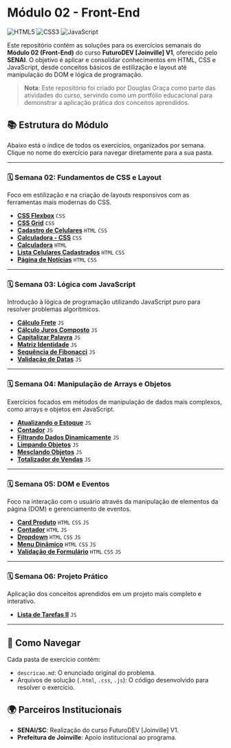 # Módulo 02 - Front-End

![HTML5](https://img.shields.io/badge/HTML5-E34F26?style=for-the-badge&logo=html5&logoColor=white)
![CSS3](https://img.shields.io/badge/CSS3-1572B6?style=for-the-badge&logo=css3&logoColor=white)
![JavaScript](https://img.shields.io/badge/JavaScript-F7DF1E?style=for-the-badge&logo=javascript&logoColor=black)

Este repositório contém as soluções para os exercícios semanais do **Módulo 02 (Front-End)** do curso **FuturoDEV [Joinville] V1**, oferecido pelo **SENAI**. O objetivo é aplicar e consolidar conhecimentos em HTML, CSS e JavaScript, desde conceitos básicos de estilização e layout até manipulação do DOM e lógica de programação.

> **Nota**: Este repositório foi criado por Douglas Graça como parte das atividades do curso, servindo como um portfólio educacional para demonstrar a aplicação prática dos conceitos aprendidos.


## 📚 Estrutura do Módulo

Abaixo está o índice de todos os exercícios, organizados por semana. Clique no nome do exercício para navegar diretamente para a sua pasta.

---

### 🗓️ Semana 02: Fundamentos de CSS e Layout

Foco em estilização e na criação de layouts responsivos com as ferramentas mais modernas do CSS.

-   **[CSS Flexbox](./M02S02/CSS%20Flexbox/)** `CSS`
-   **[CSS Grid](./M02S02/CSS%20Grid/)** `CSS`
-   **[Cadastro de Celulares](./M02S02/Cadastro%20de%20Celulares/)** `HTML` `CSS`
-   **[Calculadora - CSS](./M02S02/Calculadora%20-%20CSS/)** `CSS`
-   **[Calculadora](./M02S02/Calculadora/)** `HTML`
-   **[Lista Celulares Cadastrados](./M02S02/Lista%20Celulares%20Cadastrados/)** `HTML` `CSS`
-   **[Página de Notícias](./M02S02/Pagina%20de%20Notícias/)** `HTML` `CSS`

---

### 🗓️ Semana 03: Lógica com JavaScript

Introdução à lógica de programação utilizando JavaScript puro para resolver problemas algorítmicos.

-   **[Cálculo Frete](./M02S03/Calculo%20Frete/)** `JS`
-   **[Cálculo Juros Composto](./M02S03/Calculo%20Juros%20Composto/)** `JS`
-   **[Capitalizar Palavra](./M02S03/Capitalizar%20Palavra/)** `JS`
-   **[Matriz Identidade](./M02S03/Matriz%20Identidade/)** `JS`
-   **[Sequência de Fibonacci](./M02S03/Sequência%20de%20Fibonacci/)** `JS`
-   **[Validação de Datas](./M02S03/Validacao%20de%20Datas/)** `JS`

---

### 🗓️ Semana 04: Manipulação de Arrays e Objetos

Exercícios focados em métodos de manipulação de dados mais complexos, como arrays e objetos em JavaScript.

-   **[Atualizando o Estoque](./M02S04/Atualizando%20o%20Estoque/)** `JS`
-   **[Contador](./M02S04/Contador/)** `JS`
-   **[Filtrando Dados Dinamicamente](./M02S04/Filtrando%20Dados%20Dinamicamente/)** `JS`
-   **[Limpando Objetos](./M02S04/Limpando%20Objetos/)** `JS`
-   **[Mesclando Objetos](./M02S04/Mesclando%20Objetos/)** `JS`
-   **[Totalizador de Vendas](./M02S04/Totalizador%20de%20Vendas/)** `JS`

---

### 🗓️ Semana 05: DOM e Eventos

Foco na interação com o usuário através da manipulação de elementos da página (DOM) e gerenciamento de eventos.

-   **[Card Produto](./M02S05/Card%20Produto/)** `HTML` `CSS` `JS`
-   **[Contador](./M02S05/Contador/)** `HTML` `JS`
-   **[Dropdown](./M02S05/Dropdown/)** `HTML` `CSS` `JS`
-   **[Menu Dinâmico](./M02S05/Menu%20Dinamico/)** `HTML` `CSS` `JS`
-   **[Validação de Formulário](./M02S05/Validação%20de%20Formulario/)** `HTML` `CSS` `JS`

---

### 🗓️ Semana 06: Projeto Prático

Aplicação dos conceitos aprendidos em um projeto mais completo e interativo.

-   **[Lista de Tarefas II](./M02S06/Lista%20de%20Tarefas%20II/)** `JS`

---

## 🚀 Como Navegar

Cada pasta de exercício contém:
-   `descricao.md`: O enunciado original do problema.
-   Arquivos de solução (`.html`, `.css`, `.js`): O código desenvolvido para resolver o exercício.

## 🌍 Parceiros Institucionais
-   **SENAI/SC**: Realização do curso FuturoDEV [Joinville] V1.
-   **Prefeitura de Joinville**: Apoio institucional ao programa.
